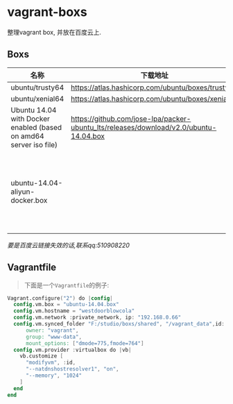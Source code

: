# vagrant-boxs
整理vagrant box, 并放在百度云上.

## Boxs



| 名称                                       | 下载地址                                     | 百度云                              | 描述                         |
| ---------------------------------------- | ---------------------------------------- | -------------------------------- | -------------------------- |
| ubuntu/trusty64                          | https://atlas.hashicorp.com/ubuntu/boxes/trusty64 | https://pan.baidu.com/s/1jHQ1ceM |                            |
| ubuntu/xenial64                          | https://atlas.hashicorp.com/ubuntu/boxes/xenial64 | https://pan.baidu.com/s/1i55eDxF |                            |
| Ubuntu 14.04 with Docker enabled (based on amd64 server iso file) | https://github.com/jose-lpa/packer-ubuntu_lts/releases/download/v2.0/ubuntu-14.04.box | https://pan.baidu.com/s/1bp5qRQf | 含有docker                   |
| ubuntu-14.04-aliyun-docker.box           |                                          |                                  | 加入了阿里云的ubuntu源和阿里云docker加速 |

*要是百度云链接失效的话,联系qq:510908220*


## Vagrantfile
> 下面是一个`Vagrantfile`的例子:

```v
Vagrant.configure("2") do |config|
  config.vm.box = "ubuntu-14.04.box"
  config.vm.hostname = "westdoorblowcola"
  config.vm.network :private_network, ip: "192.168.0.66"
  config.vm.synced_folder "F:/studio/boxs/shared", "/vagrant_data",id: "vagrant-root",
      owner: "vagrant",
      group: "www-data",
      mount_options: ["dmode=775,fmode=764"]
  config.vm.provider :virtualbox do |vb|
    vb.customize [
      "modifyvm", :id,
      "--natdnshostresolver1", "on",
      "--memory", "1024"
    ]
  end
end
```

